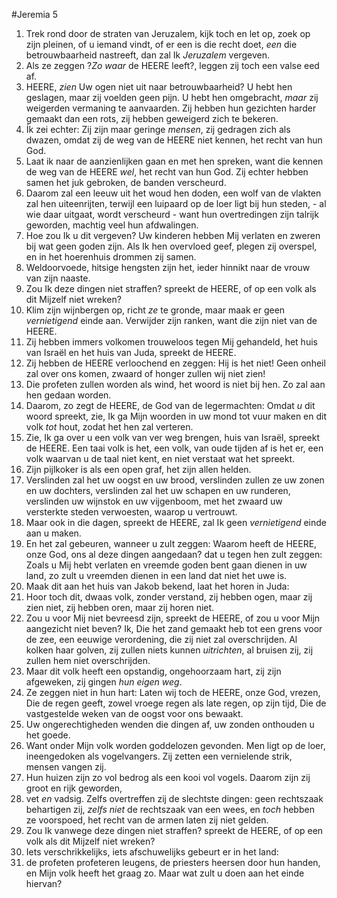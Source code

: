 #Jeremia 5
1. Trek rond door de straten van Jeruzalem, kijk toch en let op, zoek op zijn pleinen, of u iemand vindt, of er een is die recht doet, *een* die betrouwbaarheid nastreeft, dan zal Ik *Jeruzalem* vergeven. 
2. Als ze zeggen ?*Zo waar* de HEERE leeft?, leggen zij toch een valse eed af. 
3. HEERE, *zien* Uw ogen niet uit naar betrouwbaarheid? U hebt hen geslagen, maar zij voelden geen pijn. U hebt hen omgebracht, *maar* zij weigerden vermaning te aanvaarden. Zij hebben hun gezichten harder gemaakt dan een rots, zij hebben geweigerd zich te bekeren. 
4. Ík zei echter: Zij zijn maar geringe *mensen*, zij gedragen zich als dwazen, omdat zij de weg van de HEERE niet kennen, het recht van hun God. 
5. Laat ik naar de aanzienlijken gaan en met hen spreken, want die kennen de weg van de HEERE *wel*, het recht van hun God. Zij echter hebben samen het juk gebroken, de banden verscheurd. 
6. Daarom zal een leeuw uit het woud hen doden, een wolf van de vlakten zal hen uiteenrijten, terwijl een luipaard op de loer ligt bij hun steden, - al wie daar uitgaat, wordt verscheurd - want hun overtredingen zijn talrijk geworden, machtig veel hun afdwalingen. 
7. Hoe zou Ik u dit vergeven? Uw kinderen hebben Mij verlaten en zweren bij wat geen goden zijn. Als Ik hen overvloed geef, plegen zij overspel, en in het hoerenhuis drommen zij samen. 
8. Weldoorvoede, hitsige hengsten zijn het, ieder hinnikt naar de vrouw van zijn naaste. 
9. Zou Ik deze dingen niet straffen? spreekt de HEERE, of op een volk als dit Mijzelf niet wreken? 
10. Klim zijn wijnbergen op, richt *ze* te gronde, maar maak er geen *vernietigend* einde aan. Verwijder zijn ranken, want die zijn niet van de HEERE. 
11. Zij hebben immers volkomen trouweloos tegen Mij gehandeld, het huis van Israël en het huis van Juda, spreekt de HEERE. 
12. Zij hebben de HEERE verloochend en zeggen: Hij is het niet! Geen onheil zal over ons komen, zwaard of honger zullen wij niet zien! 
13. Die profeten zullen worden als wind, het woord is niet bij hen. Zo zal aan hen gedaan worden. 
14. Daarom, zo zegt de HEERE, de God van de legermachten: Omdat *u* dit woord spreekt, zie, Ik ga Mijn woorden in uw mond tot vuur maken en dit volk *tot* hout, zodat het hen zal verteren. 
15. Zie, Ik ga over u een volk van ver weg brengen, huis van Israël, spreekt de HEERE. Een taai volk is het, een volk, van oude tijden af is het er, een volk waarvan u de taal niet kent, en niet verstaat wat het spreekt. 
16. Zijn pijlkoker is als een open graf, het zijn allen helden. 
17. Verslinden zal het uw oogst en uw brood, verslinden zullen ze uw zonen en uw dochters, verslinden zal het uw schapen en uw runderen, verslinden uw wijnstok en uw vijgenboom, met het zwaard uw versterkte steden verwoesten, waarop u vertrouwt.
18. Maar ook in die dagen, spreekt de HEERE, zal Ik geen *vernietigend* einde aan u maken.
19. En het zal gebeuren, wanneer u zult zeggen: Waarom heeft de HEERE, onze God, ons al deze dingen aangedaan? dat u tegen hen zult zeggen: Zoals u Mij hebt verlaten en vreemde goden bent gaan dienen in uw land, zo zult u vreemden dienen in een land dat niet het uwe is. 
20. Maak dit aan het huis van Jakob bekend, laat het horen in Juda: 
21. Hoor toch dit, dwaas volk, zonder verstand, zij hebben ogen, maar zij zien niet, zij hebben oren, maar zij horen niet. 
22. Zou u voor Mij niet bevreesd zijn, spreekt de HEERE, of zou u voor Mijn aangezicht niet beven? Ik, Die het zand gemaakt heb tot een grens voor de zee, een eeuwige verordening, die zij niet zal overschrijden. Al kolken haar golven, zij zullen niets kunnen *uitrichten*, al bruisen zij, zij zullen hem niet overschrijden. 
23. Maar dit volk heeft een opstandig, ongehoorzaam hart, zij zijn afgeweken, zij gingen *hun eigen weg*. 
24. Ze zeggen niet in hun hart: Laten wij toch de HEERE, onze God, vrezen, Die de regen geeft, zowel vroege regen als late regen, op zijn tijd, Die de vastgestelde weken van de oogst voor ons bewaakt. 
25. Uw ongerechtigheden wenden die dingen af, uw zonden onthouden u het goede. 
26. Want onder Mijn volk worden goddelozen gevonden. Men ligt op de loer, ineengedoken als vogelvangers. Zij zetten een vernielende strik, mensen vangen zij. 
27. Hun huizen zijn zo vol bedrog als een kooi vol vogels. Daarom zijn zij groot en rijk geworden, 
28. vet *en* vadsig. Zelfs overtreffen zij de slechtste dingen: geen rechtszaak behartigen zij, *zelfs niet* de rechtszaak van een wees, en *toch* hebben ze voorspoed, het recht van de armen laten zij niet gelden. 
29. Zou Ik vanwege deze dingen niet straffen? spreekt de HEERE, of op een volk als dit Mijzelf niet wreken? 
30. Iets verschrikkelijks, iets afschuwelijks gebeurt er in het land: 
31. de profeten profeteren leugens, de priesters heersen door hun handen, en Mijn volk heeft het graag zo. Maar wat zult u doen aan het einde hiervan?
